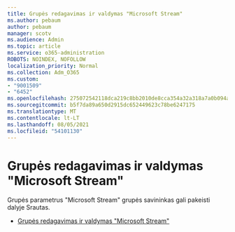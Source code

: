 ```yaml
---
title: Grupės redagavimas ir valdymas "Microsoft Stream"
ms.author: pebaum
author: pebaum
manager: scotv
ms.audience: Admin
ms.topic: article
ms.service: o365-administration
ROBOTS: NOINDEX, NOFOLLOW
localization_priority: Normal
ms.collection: Adm_O365
ms.custom:
- "9001509"
- "6452"
ms.openlocfilehash: 275072542118dca219c8bb2010de8cca354a32a318a7a0b094a3ec77bedcbadc
ms.sourcegitcommit: b5f7da89a650d2915dc652449623c78be6247175
ms.translationtype: MT
ms.contentlocale: lt-LT
ms.lasthandoff: 08/05/2021
ms.locfileid: "54101130"
---
```

# <a name="edit-and-manage-a-group-in-microsoft-stream"></a>Grupės redagavimas ir valdymas "Microsoft Stream"

Grupės parametrus "Microsoft Stream" grupės savininkas gali pakeisti dalyje Srautas.  

- [Grupės redagavimas ir valdymas "Microsoft Stream"](https://docs.microsoft.com/stream/portal-manage-groups)
